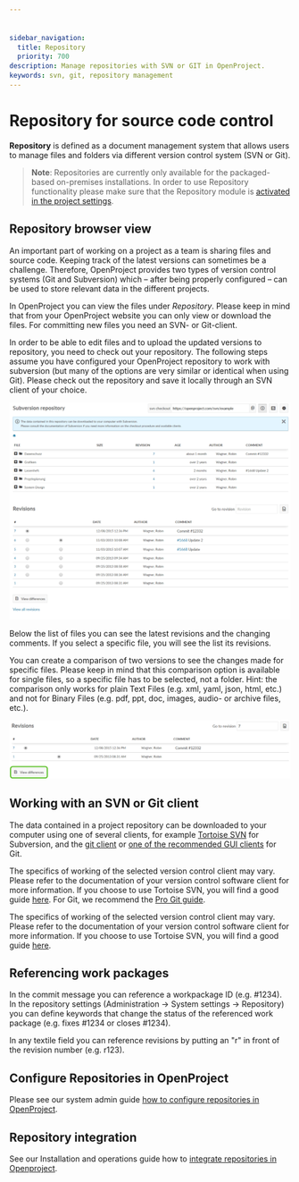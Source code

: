 ```yaml
---


sidebar_navigation:
  title: Repository
  priority: 700
description: Manage repositories with SVN or GIT in OpenProject.
keywords: svn, git, repository management
---
```


# Repository for source code control

**Repository** is defined as a document management system that allows users to manage files and folders via different version control system (SVN or Git).

> **Note**: Repositories are currently only available for the packaged-based on-premises installations. In order to use Repository functionality please make sure that the Repository module is [activated in the project settings](../projects/project-settings/modules/).


## Repository browser view

An important part of working on a project as a team is sharing files and source code. Keeping track of the latest versions can sometimes be a challenge. Therefore, OpenProject provides two types of version control systems (Git and Subversion) which – after being properly configured – can be used to store relevant data in the different projects.

In OpenProject you can view the files under *Repository*. Please keep in mind that from your OpenProject website you can only view or download the files. For committing new files you need an SVN- or Git-client.

In order to be able to edit files and to upload the updated versions to repository, you need to check out your repository. The following steps assume you have configured your OpenProject repository to work with subversion (but many of the options are very similar or identical when using Git). Please check out the repository and save it locally through an SVN client of your choice.

![User-guide_repository](User-guide_repository.png)

Below the list of files you can see the latest revisions and the changing comments. If you select a specific file, you will see the list its revisions.

You can create a comparison of two versions to see the changes made for specific files. Please keep in mind that this comparison option is available for single files, so a specific file has to be selected, not a folder. Hint: the comparison only works for plain Text Files (e.g. xml, yaml, json, html, etc.) and not for Binary Files (e.g. pdf, ppt, doc, images, audio- or archive files, etc.).

![User-guide-repository3](User-guide-repository3.png)



## Working with an SVN or Git client

The data contained in a project repository can be downloaded to your computer using one of several clients, for example [Tortoise SVN](https://tortoisesvn.net/) for Subversion, and the [git client](https://git-scm.com/) or [one of the recommended GUI clients](https://git-scm.com/downloads/guis) for Git.

The specifics of working of the selected version control client may vary. Please refer to the documentation of your version control software client for more information.
If you choose to use Tortoise SVN, you will find a good guide [here](https://tortoisesvn.net/docs/release/TortoiseSVN_en/tsvn-dug.html).
For Git, we recommend the [Pro Git guide](https://git-scm.com/book/en/v2).

The specifics of working of the selected version control client may vary. Please refer to the documentation of your version control software client for more information. If you choose to use Tortoise SVN, you will find a good guide [here](https://tortoisesvn.net/docs/release/TortoiseSVN_en/tsvn-dug.html).

## Referencing work packages

In the commit message you can reference a workpackage ID (e.g. #1234). In the repository settings (Administration -> System settings -> Repository) you can define keywords that change the status of the referenced work package (e.g. fixes #1234 or closes #1234).

In any textile field you can reference revisions by putting an "r" in front of the revision number (e.g. r123).


## Configure Repositories in OpenProject

Please see our system admin guide [how to configure repositories in OpenProject](../../system-admin-guide/system-settings/repositories/).



## Repository integration

See our Installation and operations guide how to [integrate repositories in Openproject](../../installation-and-operations/configuration/repositories/#repository-integration-in-openproject).
